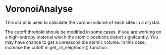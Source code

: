 # VoronoiAnalyse
This script is used to calculate the voronoi volume of each sites in a crystal.


The cutoff threhold shoule be modified in some cases. 
If you are working on a high-entropy material which the atomic positions distort signifcantly.
You may have chance to get a unreasonalble atomic volume. In this case, increase the cutoff 
in get_all_neighbors() function.
